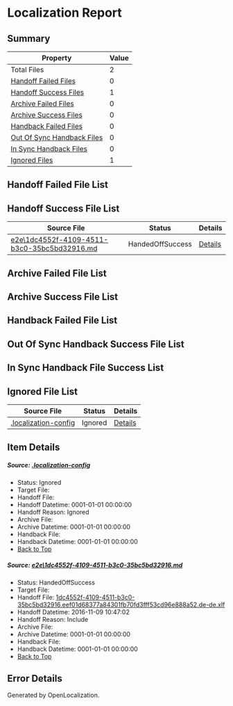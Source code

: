 # <a name='report-top'></a> Localization Report

## Summary
 Property | Value 
 -------- | ----- 
 Total Files | 2
[ Handoff Failed Files ](#handoff-failed-list)| 0
[ Handoff Success Files ](#handoff-success-list)| 1
[ Archive Failed Files ](#archive-failed-list)| 0
[ Archive Success Files ](#archive-success-list)| 0
[ Handback Failed Files ](#handback-failed-list)| 0
[ Out Of Sync Handback Files ](#outofsync-handback-success-list)| 0
[ In Sync Handback Files ](#insync-handback-success-list)| 0
[ Ignored Files ](#ignored-list)| 1

## <a name='handoff-failed-list'></a> Handoff Failed File List

## <a name='handoff-success-list'></a> Handoff Success File List
 Source File | Status | Details 
 ----------- | ------ | ------- 
 [e2e\1dc4552f-4109-4511-b3c0-35bc5bd32916.md](https://github.com/OpenLocalizationTestOrg/ol-test0/blob/9f4b1357b5ae6711fa491c2bed3d1dcac7447cb1/e2e/1dc4552f-4109-4511-b3c0-35bc5bd32916.md) | HandedOffSuccess | [Details](#90d0cdf21007d81bbf14596391fd9fce817909851)

## <a name='archive-failed-list'></a> Archive Failed File List

## <a name='archive-success-list'></a> Archive Success File List

## <a name='handback-failed-list'></a> Handback Failed File List

## <a name='outofsync-handback-success-list'></a> Out Of Sync Handback Success File List

## <a name='insync-handback-success-list'></a> In Sync Handback File Success List

## <a name='ignored-list'></a> Ignored File List
 Source File | Status | Details 
 ----------- | ------ | ------- 
 [.localization-config](https://github.com/OpenLocalizationTestOrg/ol-test0/blob/9f4b1357b5ae6711fa491c2bed3d1dcac7447cb1/.localization-config) | Ignored | [Details](#c268a05ecaa7ec85942ed632c29928ee5bd6da8d0)

## Item Details
##### <a name='c268a05ecaa7ec85942ed632c29928ee5bd6da8d0'></a> Source: [.localization-config](https://github.com/OpenLocalizationTestOrg/ol-test0/blob/9f4b1357b5ae6711fa491c2bed3d1dcac7447cb1/.localization-config)
* Status: Ignored
* Target File: 
* Handoff File: 
* Handoff Datetime: 0001-01-01 00:00:00
* Handoff Reason: Ignored
* Archive File: 
* Archive Datetime: 0001-01-01 00:00:00
* Handback File: 
* Handback Datetime: 0001-01-01 00:00:00
* [Back to Top](#report-top)

##### <a name='90d0cdf21007d81bbf14596391fd9fce817909851'></a> Source: [e2e\1dc4552f-4109-4511-b3c0-35bc5bd32916.md](https://github.com/OpenLocalizationTestOrg/ol-test0/blob/9f4b1357b5ae6711fa491c2bed3d1dcac7447cb1/e2e/1dc4552f-4109-4511-b3c0-35bc5bd32916.md)
* Status: HandedOffSuccess
* Target File: 
* Handoff File: [1dc4552f-4109-4511-b3c0-35bc5bd32916.eef01d68377a84301fb70fd3fff53cd96e888a52.de-de.xlf](https://github.com/OpenLocalizationTestOrg/ol-test0-handoff/blob/85f94f7793f6df97753758c020feb0f8677fd165/ol-handoff/OpenLocalizationTestOrg/ol-test0-dede/yufeih/ht/1dc4552f-4109-4511-b3c0-35bc5bd32916.eef01d68377a84301fb70fd3fff53cd96e888a52.de-de.xlf)
* Handoff Datetime: 2016-11-09 10:47:02
* Handoff Reason: Include
* Archive File: 
* Archive Datetime: 0001-01-01 00:00:00
* Handback File: 
* Handback Datetime: 0001-01-01 00:00:00
* [Back to Top](#report-top)


## Error Details

Generated by OpenLocalization.
